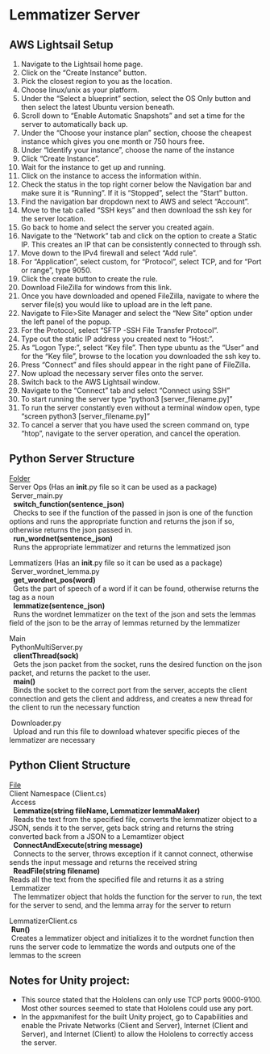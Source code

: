 # Lemmatizer Server
## AWS Lightsail Setup
1. Navigate to the Lightsail home page.
2. Click on the “Create Instance” button.
3. Pick the closest region to you as the location.
4. Choose linux/unix as your platform.
5. Under the “Select a blueprint” section, select the OS Only button and then select the latest Ubuntu version beneath.
6. Scroll down to “Enable Automatic Snapshots” and set a time for the server to automatically back up.
7. Under the “Choose your instance plan” section, choose the cheapest instance which gives you one month or 750 hours free.
8. Under “Identify your instance”, choose the name of the instance
9. Click “Create Instance”.
10. Wait for the instance to get up and running.
11. Click on the instance to access the information within.
12. Check the status in the top right corner below the Navigation bar and make sure it is “Running”. If it is “Stopped”, select the “Start” button.
13. Find the navigation bar dropdown next to AWS and select “Account”.
14. Move to the tab called “SSH keys” and then download the ssh key for the server location.
15. Go back to home and select the server you created again.
16. Navigate to the “Network” tab and click on the option to create a Static IP. This creates an IP that can be consistently connected to through ssh.
17. Move down to the IPv4 firewall and select “Add rule”.
18. For “Application”, select custom, for “Protocol”, select TCP, and for “Port or range”, type 9050.
19. Click the create button to create the rule.
20. Download FileZilla for windows from this link.
21. Once you have downloaded and opened FileZilla, navigate to where the server file(s) you would like to upload are in the left pane.
22. Navigate to File>Site Manager and select the “New Site” option under the left panel of the popup.
23. For the Protocol, select “SFTP -SSH File Transfer Protocol”.
24. Type out the static IP address you created next to “Host:”.
25. As “Logon Type:”, select “Key file”. Then type ubuntu as the “User” and for the “Key file”, browse to the location you downloaded the ssh key to.
26. Press “Connect” and files should appear in the right pane of FileZilla.
27. Now upload the necessary server files onto the server.
28. Switch back to the AWS Lightsail window.
29. Navigate to the “Connect” tab and select “Connect using SSH”
30. To start running the server type “python3 [server_filename.py]”
31. To run the server constantly even without a terminal window open, type “screen python3 [server_filename.py]”
32. To cancel a server that you have used the screen command on, type “htop”, navigate to the server operation, and cancel the operation.

## Python Server Structure  
<ins>Folder</ins>  
Server Ops (Has an __init__.py file so it can be used as a package)  
&nbsp;Server_main.py  
&nbsp;&nbsp;**switch_function(sentence_json)**  
&nbsp;&nbsp;Checks to see if the function of the passed in json is one of the function options and runs the appropriate function and returns the json if so, otherwise returns the json passed in.  
&nbsp;&nbsp;**run_wordnet(sentence_json)**  
&nbsp;&nbsp;Runs the appropriate lemmatizer and returns the lemmatized json  

Lemmatizers (Has an __init__.py file so it can be used as a package)  
&nbsp;Server_wordnet_lemma.py  
&nbsp;&nbsp;**get_wordnet_pos(word)**  
&nbsp;&nbsp;Gets the part of speech of a word if it can be found, otherwise returns the tag as a noun  
&nbsp;&nbsp;**lemmatize(sentence_json)**  
&nbsp;&nbsp;Runs the wordnet lemmatizer on the text of the json and sets the lemmas field of the json to be the array of lemmas returned by the lemmatizer  

Main  
&nbsp;PythonMultiServer.py  
&nbsp;&nbsp;**clientThread(sock)**  
&nbsp;&nbsp;Gets the json packet from the socket, runs the desired function on the json packet, and returns the packet to the user.  
&nbsp;&nbsp;**main()**  
&nbsp;&nbsp;Binds the socket to the correct port from the server, accepts the client connection and gets the client and address, and creates a new thread for the client to run the necessary function  

&nbsp;Downloader.py  
&nbsp;&nbsp;Upload and run this file to download whatever specific pieces of the lemmatizer are necessary  

## Python Client Structure  
<ins>File</ins>  
Client Namespace (Client.cs)  
&nbsp;Access  
&nbsp;&nbsp;**Lemmatize(string fileName, Lemmatizer lemmaMaker)**  
&nbsp;&nbsp;Reads the text from the specified file, converts the lemmatizer object to a JSON, sends it to the server, gets back string and returns the string converted back from a JSON to a Lemamtizer object  
&nbsp;&nbsp;**ConnectAndExecute(string message)**  
&nbsp;&nbsp;Connects to the server, throws exception if it cannot connect, otherwise sends the input message and returns the received string  
&nbsp;&nbsp;**ReadFile(string filename)**  
Reads all the text from the specified file and returns it as a string  
&nbsp;Lemmatizer  
&nbsp;&nbsp;The lemmatizer object that holds the function for the server to run, the text for the server to send, and the lemma array for the server to return  

LemmatizerClient.cs  
&nbsp;**Run()**  
&nbsp;Creates a lemmatizer object and initializes it to the wordnet function then runs the server code to lemmatize the words and outputs one of the lemmas to the screen  

## Notes for Unity project:  
* This source stated that the Hololens can only use TCP ports 9000-9100. Most other sources seemed to state that Hololens could use any port.  
* In the appxmanifest for the built Unity project, go to Capabilities and enable the Private Networks (Client and Server), Internet (Client and Server), and Internet (Client) to allow the Hololens to correctly access the server.  
